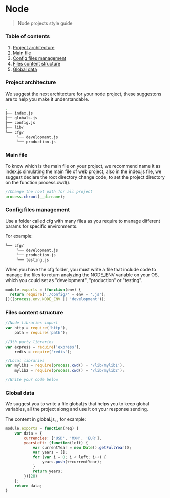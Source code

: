 Node
====

> Node projects style guide

### Table of contents

1. [Project architecture](#)
1. [Main file](#)
1. [Config files management](#)
1. [Files content structure](#)
1. [Global data](#)

### Project architecture

We suggest the next architecture for your node project, these suggestons are to help you make it understandable.

```sh
.
├── index.js
├── globals.js
├── config.js
├── lib/
└── cfg/
     └── development.js
     └── production.js
```

### Main file

To know which is the main file on your project, we recommend name it as index.js simulating the main file of web project, also in the index.js file, we suggest declare the root directory change code, to set the project directory on the function process.cwd().

```javascript
//Change the root path for all project
process.chroot(__dirname);

```

### Config files management

Use a folder called cfg with many files as you require to manage different params for specific environments.

For example:

```sh
└── cfg/
     └── development.js
     └── production.js
     └── testing.js
```

When you have the cfg folder, you must write a file that include code to manage the files to return analyzing the NODE_ENV variable on your OS, which you could set as "development", "production" or "testing".

```javascript
module.exports = (function(env) {
  return require('./config/' + env + '.js');
})((process.env.NODE_ENV || 'development'));

```

### Files content structure

```javascript
//Node libraries import
var http = require('http'),
    path = require('path');
    
//3th party libraries
var express = require('express'),
    redis = require('redis');

//Local libraries
var mylib1 = require(process.cwd() + '/lib/mylib1'),
    mylib2 = require(process.cwd() + '/lib/mylib2');

//Write your code below

```

### Global data

We suggest you to write a file global.js that helps you to keep global variables, all the project along and use it on your response sending.

The content in global.js, , for example:

```javascript
module.exports = function(req) {
    var data = {
        currencies: ['USD', 'MXN', 'EUR'],
        yearsLeft: (function(left) {
            var currentYear = new Date().getFullYear();
            var years = [];
            for (var i = 0; i < left; i++) {
                years.push(++currentYear);
            }
            return years;
        })(20)
    };
    return data;
}
```
